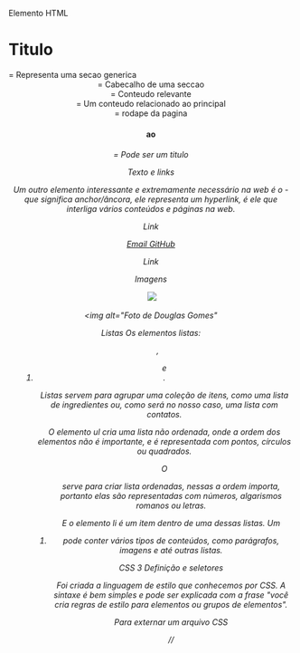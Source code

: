  Elemento HTML

<h1 class="titulo">Titulo</h1>


<section> = Representa uma secao generica
<header> = Cabecalho de uma seccao
<article> = Conteudo relevante
<aside> = Um conteudo relacionado ao principal
<footer> = rodape da pagina 
<h1> ao <h6> = Pode ser um titulo


Texto e links

Um outro elemento interessante e extremamente necessário na web é o <a> - que significa anchor/âncora, ele representa um hyperlink, é ele que interliga vários conteúdos e páginas na web.

<a> Link </a>

<a href="mailto:douglascgom@gmail.com">Email </a>
<a href="https://github.com/douglascgom?tab=repositories">GitHub</a>

<a target="_blank">Link</a>

Imagens

<img>

<img src="img/avatar.jpg">

<img alt="Foto de Douglas Gomes"


Listas
Os  elementos listas: <ul>, <ol> e <li>.

Listas servem para agrupar uma coleção de itens, como uma lista de ingredientes ou, como será no nosso caso, uma lista com contatos.

O elemento ul cria uma lista não ordenada, onde a ordem dos elementos não é importante, e é representada com pontos, círculos ou quadrados.

O <ol> serve para criar lista ordenadas, nessas a ordem importa, portanto elas são representadas com números, algarismos romanos ou letras.

E o elemento li é um item dentro de uma dessas listas. Um <li> pode conter vários tipos de conteúdos, como parágrafos, imagens e até outras listas.

CSS 3
Definição e seletores

Foi criada a linguagem de estilo que conhecemos por CSS.
A sintaxe é bem simples e pode ser explicada com a frase "você cria regras de estilo para elementos ou grupos de elementos".

Para externar um arquivo CSS 

//<link rel="stylesheet" href="style.css">
